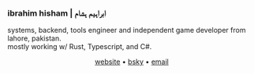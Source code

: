 ### ibrahim hisham | ابراہیم ہشام

systems, backend, tools engineer and independent game developer from lahore, pakistan.  
mostly working w/ Rust, Typescript, and C#.

<p align="center">
<a href="https://ibra.pk">website</a> • <a href="https://bsky.app/profile/ibrhm.bsky.social">bsky</a> • <a href="mailto:ibrahim.hisham@proton.me">email</a>
</p>

